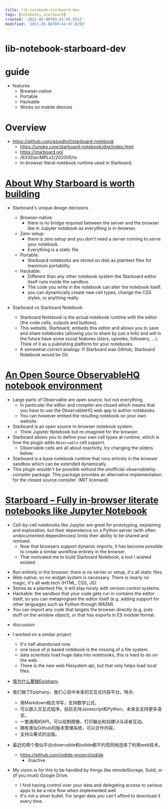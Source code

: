 ```yaml
---
title: lib-notebook-starboard-dev
tags: [notebook, starboard]
created: '2021-05-06T09:41:49.951Z'
modified: '2021-05-06T09:44:07.629Z'
---
```


# lib-notebook-starboard-dev

# guide

- features
  - Browser-native
  - Portable
  - Hackable
  - Works on mobile devices

# Overview

- https://github.com/gzuidhof/starboard-notebook
  - https://unpkg.com/starboard-notebook/dist/index.html
  - https://starboard.gg/
  - /633Star/MPLv2/202005/ts
  - In-browser literal notebook runtime used in Starboard.

# [About Why Starboard is worth building](https://starboard.gg/about)

- Starboard's unique design decisions
  - Browser-native: 
    - there is no bridge required between the server and the browser like in Jupyter notebook as everything is in-browser. 
  - Zero-setup: 
    - there is zero setup and you don't need a server running to serve your notebook. 
    - Everything is a static file.
  - Portable: 
    - Starboard notebooks are stored on disk as plaintext files for maximum portability. 
  - Hackable: 
    - Different than any other notebook system the Starboard editor itself runs inside the sandbox. 
    - The code you write in the notebook can alter the notebook itself: 
    - you can dynamically create new cell types, change the CSS styles, or anything really.

- Starboard vs Starboard Notebook
  - Starboard Notebook is the actual notebook runtime with the editor (the code cells, outputs and buttons).
  - This website, Starboard, embeds this editor and allows you to save and share notebooks (allowing you to share by just a link) and will in the future have some social features (stars, upvotes, followers, ...). Think of it as a publishing platform for your notebooks.
  - A somewhat correct analogy: If Starboard was GitHub, Starboard Notebook would be Git.

# [An Open Source ObservableHQ notebook environment](https://starboard.gg/gz/open-source-observablehq-nfwK2VA)

- Large parts of Observable are open source, but not everything. 
  - In particular the editor and compiler are closed which means that you have to use the ObservableHQ web app to author notebooks. 
  - You can however embed the resulting notebook on your own website.
- Starboard is an open source in-browser notebook system. 
  - Think Jupyter Notebook but re-imagined for the browser.
- Starboard allows you to define your own cell types at runtime, which is how the plugin adds `Observable` cell support. 
  - Observable cells are all about reactivity, try changing the sliders below.
- Starboard is a base notebook runtime that runs entirely in the browser sandbox which can be extended dynamically.
- This plugin wouldn't be possible without the unofficial-observablehq-compiler package. This package provides an alternative implementation for the closed source compiler. (MIT licensed)

# [Starboard – Fully in-browser literate notebooks like Jupyter Notebook](https://news.ycombinator.com/item?id=24029002)

- Cell-by-cell notebooks like Jupyter are great for prototyping, explaining and exploration, but their dependence on a Python server (with often undocumented dependencies) limits their ability to be shared and remixed. 
  - Now that browsers support dynamic imports, it has become possible to create a similar workflow entirely in the browser.
  - That motivated me to build Starboard Notebook, a tool I wished existed

* Run entirely in the browser, there is no server or setup, it's all static files.
* Web-native, so no widget system is necessary. There is nearly no magic, it's all web tech (HTML, CSS, JS).
* Stores as a plaintext file, it will play nicely with version control systems.
* Hackable: the sandbox that your code gets run in contains the editor itself, so you can metaprogram the editor itself (e.g. adding support for other languages such as Python through WASM).
* You can import any code that targets the browser directly (e.g. puts stuff on the window object), or that has exports in ES module format.

- discussion

- I worked on a similar project
  - It's half abandoned now. 
  - one issue of js based notebook is the missing of a file system. 
  - data scientists load huge data into notebooks, this is hard to do on the web. 
  - There is the new web filesystem api, but that only helps load local files.
- [我为什么要做Epiphany](https://epiphany.pub/@shi-yan/wo-wei-shen-me-yao-zuo-epiphany)
- 我们做了Epiphany，我们心目中未来的交互式内容平台。特点:
  - 用Markdown格式书写，支持数学公式。
  - 可以嵌入交互式程序。目前支持Javascript和Python。未来会支持更多语言。
  - 一套通用的API，可以绘制图像，打印输出和创建UI与读者互动。
  - 拥有类似Github的版本管理系统，可以合作内容。
  - 支持众筹式的出版。
- 最近的两个类似平台observable和iodide都不约而同地选择了利用web技术。
  - https://github.com/iodide-project/iodide
    - /inactive
- My vision is for this to be handled by things like remoteStorage, Solid, or (if you must) Google Drive. 
  - I find having control over your data and delegating access to various apps to be a nice flow when implemented well
  - It's not a silver bullet. For larger data you can't afford to download it every time. 

